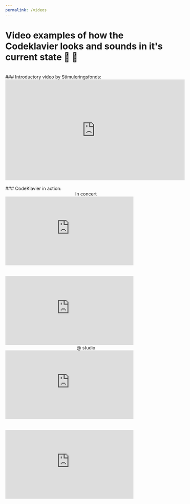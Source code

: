 ```yaml
---
permalink: /videos
---
```


# Video examples of how the Codeklavier looks and sounds in it's current state 🎥 🎹

<br>
### Introductory video by Stimuleringsfonds:
<div style='text-align:center'>
<iframe width="560" height="315" src="https://www.youtube-nocookie.com/embed/UPYYa30Syxw?rel=0&amp;showinfo=0" frameborder="0" allow="autoplay; encrypted-media" allowfullscreen></iframe>
</div>

<br>
### CodeKlavier in action:
<div class='vids-cols'>

<div style='display:flex; flex-flow:column; text-align:center'>
<div>In concert</div>
<iframe width="400" height="215" src="https://www.youtube-nocookie.com/embed/N_Vpo5jzH_c?rel=0" frameborder="0" allow="autoplay; encrypted-media" allowfullscreen></iframe>
<br><br>
<iframe width="400" height="215" src="https://www.youtube-nocookie.com/embed/HrUNrb3ihl0?rel=0" frameborder="0" allow="autoplay; encrypted-media" allowfullscreen></iframe>
</div>

<div style='display:flex; flex-flow:column; text-align:center'>
<div>@ studio</div>
<iframe width="400" height="215" src="https://www.youtube-nocookie.com/embed/_r2omaPtG5Y?rel=0" frameborder="0" allow="autoplay; encrypted-media" allowfullscreen></iframe>
<br><br>
<iframe width="400" height="215" src="https://www.youtube-nocookie.com/embed/ytpB8FB6VTU?rel=0" frameborder="0" allow="autoplay; encrypted-media" allowfullscreen></iframe>
</div>

</div>
